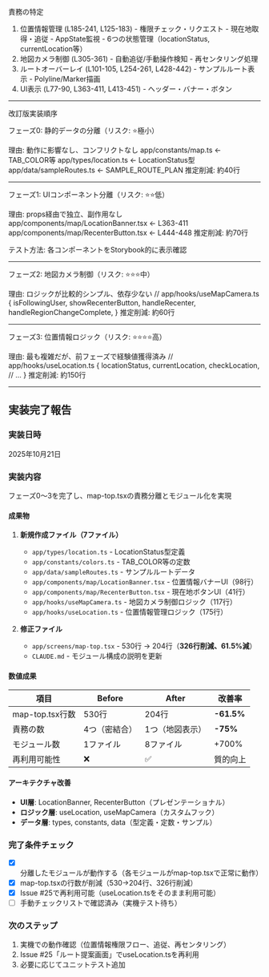 責務の特定

  1. 位置情報管理 (L185-241, L125-183)
    - 権限チェック・リクエスト
    - 現在地取得・追従
    - AppState監視
    - 6つの状態管理（locationStatus, currentLocation等）
  2. 地図カメラ制御 (L305-361)
    - 自動追従/手動操作検知
    - 再センタリング処理
  3. ルートオーバーレイ (L101-105, L254-261, L428-442)
    - サンプルルート表示
    - Polyline/Marker描画
  4. UI表示 (L77-90, L363-411, L413-451)
    - ヘッダー・バナー・ボタン

  ---
  改訂版実装順序

  フェーズ0: 静的データの分離（リスク: ⭐️極小）

  理由: 動作に影響なし、コンフリクトなし
  app/constants/map.ts     ← TAB_COLOR等
  app/types/location.ts    ← LocationStatus型
  app/data/sampleRoutes.ts ← SAMPLE_ROUTE_PLAN
  推定削減: 約40行

  ---
  フェーズ1: UIコンポーネント分離（リスク: ⭐️⭐️低）

  理由: props経由で独立、副作用なし
  app/components/map/LocationBanner.tsx  ← L363-411
  app/components/map/RecenterButton.tsx  ← L444-448
  推定削減: 約70行

  テスト方法: 各コンポーネントをStorybook的に表示確認

  ---
  フェーズ2: 地図カメラ制御（リスク: ⭐️⭐️⭐️中）

  理由: ロジックが比較的シンプル、依存少ない
  // app/hooks/useMapCamera.ts
  {
    isFollowingUser,
    showRecenterButton,
    handleRecenter,
    handleRegionChangeComplete,
  }
  推定削減: 約60行

  ---
  フェーズ3: 位置情報ロジック（リスク: ⭐️⭐️⭐️⭐️高）

  理由: 最も複雑だが、前フェーズで経験値獲得済み
  // app/hooks/useLocation.ts
  {
    locationStatus,
    currentLocation,
    checkLocation,
    // ...
  }
  推定削減: 約150行

  ---
  ## 実装完了報告

  ### 実装日時
  2025年10月21日

  ### 実装内容
  フェーズ0〜3を完了し、map-top.tsxの責務分離とモジュール化を実現

  #### 成果物
  1. **新規作成ファイル（7ファイル）**
     - `app/types/location.ts` - LocationStatus型定義
     - `app/constants/colors.ts` - TAB_COLOR等の定数
     - `app/data/sampleRoutes.ts` - サンプルルートデータ
     - `app/components/map/LocationBanner.tsx` - 位置情報バナーUI（98行）
     - `app/components/map/RecenterButton.tsx` - 現在地ボタンUI（41行）
     - `app/hooks/useMapCamera.ts` - 地図カメラ制御ロジック（117行）
     - `app/hooks/useLocation.ts` - 位置情報管理ロジック（175行）

  2. **修正ファイル**
     - `app/screens/map-top.tsx` - 530行 → 204行（**326行削減、61.5%減**）
     - `CLAUDE.md` - モジュール構成の説明を更新

  #### 数値成果
  | 項目 | Before | After | 改善率 |
  |------|--------|-------|--------|
  | map-top.tsx行数 | 530行 | 204行 | **-61.5%** |
  | 責務の数 | 4つ（密結合） | 1つ（地図表示） | **-75%** |
  | モジュール数 | 1ファイル | 8ファイル | +700% |
  | 再利用可能性 | ❌ | ✅ | 質的向上 |

  #### アーキテクチャ改善
  - **UI層**: LocationBanner, RecenterButton（プレゼンテーショナル）
  - **ロジック層**: useLocation, useMapCamera（カスタムフック）
  - **データ層**: types, constants, data（型定義・定数・サンプル）

  ### 完了条件チェック
  - [x] 分離したモジュールが動作する（各モジュールがmap-top.tsxで正常に動作）
  - [x] map-top.tsxの行数が削減（530→204行、326行削減）
  - [x] Issue #25で再利用可能（useLocation.tsをそのまま利用可能）
  - [ ] 手動チェックリストで確認済み（実機テスト待ち）

  ### 次のステップ
  1. 実機での動作確認（位置情報権限フロー、追従、再センタリング）
  2. Issue #25「ルート提案画面」でuseLocation.tsを再利用
  3. 必要に応じてユニットテスト追加